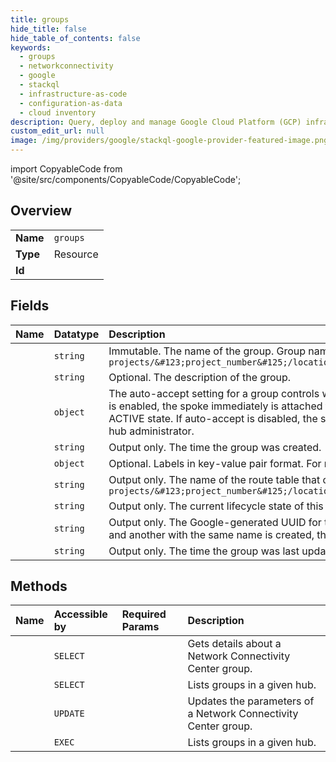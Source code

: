 ```yaml
---
title: groups
hide_title: false
hide_table_of_contents: false
keywords:
  - groups
  - networkconnectivity
  - google    
  - stackql
  - infrastructure-as-code
  - configuration-as-data
  - cloud inventory
description: Query, deploy and manage Google Cloud Platform (GCP) infrastructure and resources using SQL
custom_edit_url: null
image: /img/providers/google/stackql-google-provider-featured-image.png
---
```


import CopyableCode from '@site/src/components/CopyableCode/CopyableCode';




## Overview
<table><tbody>
<tr><td><b>Name</b></td><td><code>groups</code></td></tr>
<tr><td><b>Type</b></td><td>Resource</td></tr>
<tr><td><b>Id</b></td><td><CopyableCode code="google.networkconnectivity.groups" /></td></tr>
</tbody></table>

## Fields
| Name | Datatype | Description |
|:-----|:---------|:------------|
| <CopyableCode code="name" /> | `string` | Immutable. The name of the group. Group names must be unique. They use the following form: `projects/&#123;project_number&#125;/locations/global/hubs/&#123;hub&#125;/groups/&#123;group_id&#125;` |
| <CopyableCode code="description" /> | `string` | Optional. The description of the group. |
| <CopyableCode code="autoAccept" /> | `object` | The auto-accept setting for a group controls whether proposed spokes are automatically attached to the hub. If auto-accept is enabled, the spoke immediately is attached to the hub and becomes part of the group. In this case, the new spoke is in the ACTIVE state. If auto-accept is disabled, the spoke goes to the INACTIVE state, and it must be reviewed and accepted by a hub administrator. |
| <CopyableCode code="createTime" /> | `string` | Output only. The time the group was created. |
| <CopyableCode code="labels" /> | `object` | Optional. Labels in key-value pair format. For more information about labels, see [Requirements for labels](https://cloud.google.com/resource-manager/docs/creating-managing-labels#requirements). |
| <CopyableCode code="routeTable" /> | `string` | Output only. The name of the route table that corresponds to this group. They use the following form: `projects/&#123;project_number&#125;/locations/global/hubs/&#123;hub_id&#125;/routeTables/&#123;route_table_id&#125;` |
| <CopyableCode code="state" /> | `string` | Output only. The current lifecycle state of this group. |
| <CopyableCode code="uid" /> | `string` | Output only. The Google-generated UUID for the group. This value is unique across all group resources. If a group is deleted and another with the same name is created, the new route table is assigned a different unique_id. |
| <CopyableCode code="updateTime" /> | `string` | Output only. The time the group was last updated. |
## Methods
| Name | Accessible by | Required Params | Description |
|:-----|:--------------|:----------------|:------------|
| <CopyableCode code="get" /> | `SELECT` | <CopyableCode code="groupsId, hubsId, projectsId" /> | Gets details about a Network Connectivity Center group. |
| <CopyableCode code="list" /> | `SELECT` | <CopyableCode code="hubsId, projectsId" /> | Lists groups in a given hub. |
| <CopyableCode code="patch" /> | `UPDATE` | <CopyableCode code="groupsId, hubsId, projectsId" /> | Updates the parameters of a Network Connectivity Center group. |
| <CopyableCode code="_list" /> | `EXEC` | <CopyableCode code="hubsId, projectsId" /> | Lists groups in a given hub. |
